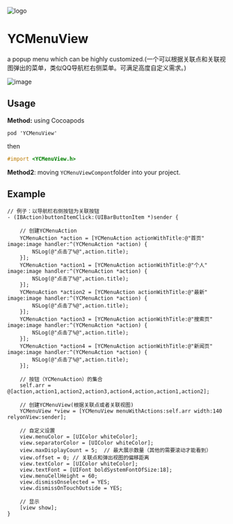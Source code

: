 ![logo](logo/original-horizontal.png)

# YCMenuView
a popup menu which can be highly customized.(一个可以根据关联点和关联视图弹出的菜单，类似QQ导航栏右侧菜单。可满足高度自定义需求。)

![image](https://github.com/WellsYC/YCMenuView/blob/master/menuView.gif)


## Usage


**Method:**  using Cocoapods

``pod 'YCMenuView'``

then

```objective-c
#import <YCMenuView.h>
```

**Method2**: moving ``YCMenuViewCompont``folder into your project.


## Example

```
// 例子：以导航栏右侧按钮为关联按钮
- (IBAction)buttonItemClick:(UIBarButtonItem *)sender {

    // 创建YCMenuAction
    YCMenuAction *action = [YCMenuAction actionWithTitle:@"首页" image:image handler:^(YCMenuAction *action) {
        NSLog(@"点击了%@",action.title);
    }];
    YCMenuAction *action1 = [YCMenuAction actionWithTitle:@"个人" image:image handler:^(YCMenuAction *action) {
        NSLog(@"点击了%@",action.title);
    }];
    YCMenuAction *action2 = [YCMenuAction actionWithTitle:@"最新" image:image handler:^(YCMenuAction *action) {
        NSLog(@"点击了%@",action.title);
    }];
    YCMenuAction *action3 = [YCMenuAction actionWithTitle:@"搜索页" image:image handler:^(YCMenuAction *action) {
        NSLog(@"点击了%@",action.title);
    }];
    YCMenuAction *action4 = [YCMenuAction actionWithTitle:@"新闻页" image:image handler:^(YCMenuAction *action) {
        NSLog(@"点击了%@",action.title);
    }];

    // 按钮（YCMenuAction）的集合
    self.arr = @[action,action1,action2,action3,action4,action,action1,action2];

    // 创建YCMenuView(根据关联点或者关联视图)
    YCMenuView *view = [YCMenuView menuWithActions:self.arr width:140 relyonView:sender];
    
    // 自定义设置
    view.menuColor = [UIColor whiteColor];
    view.separatorColor = [UIColor whiteColor];
    view.maxDisplayCount = 5;  // 最大展示数量（其他的需要滚动才能看到）
    view.offset = 0; // 关联点和弹出视图的偏移距离
    view.textColor = [UIColor whiteColor];
    view.textFont = [UIFont boldSystemFontOfSize:18];
    view.menuCellHeight = 60;
    view.dismissOnselected = YES;
    view.dismissOnTouchOutside = YES;
    
    // 显示
    [view show];
}
```

